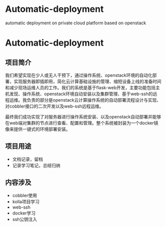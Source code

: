 # Automatic-deployment
automatic deployment on private cloud platform based on openstack

# Automatic-deployment
## 项目简介
我们希望实现在少人或无人干预下，通过操作系统、openstack环境的自动化部署，实现服务器即插即用，简化云计算基础设施的管理、缩短设备上线的准备时间和减少现场运维人员的工作。我们的系统是基于flask-web开发，主要功能包括主机发现、操作系统、openstack环境自动安装以及集群管理、基于web-ssh的远程运维。我负责的部分是openstack云计算操作系统的自动部署流程设计与实现、对cobbler接口的二次开发以及web-ssh远程运维。

最终我们成功实现了对服务器进行操作系统安装、以及openstack自动部署并能够在web端对集群的节点进行查看、配置和管理。整个系统被封装为一个docker镜像来提供一键式的环境部署安装。

## 项目用途
- 文档记录，留档
- 记录学习笔记，总结归纳

## 内容涉及
- cobbler使用
- kolla项目学习
- web-ssh
- docker学习
- ssh公钥注入
